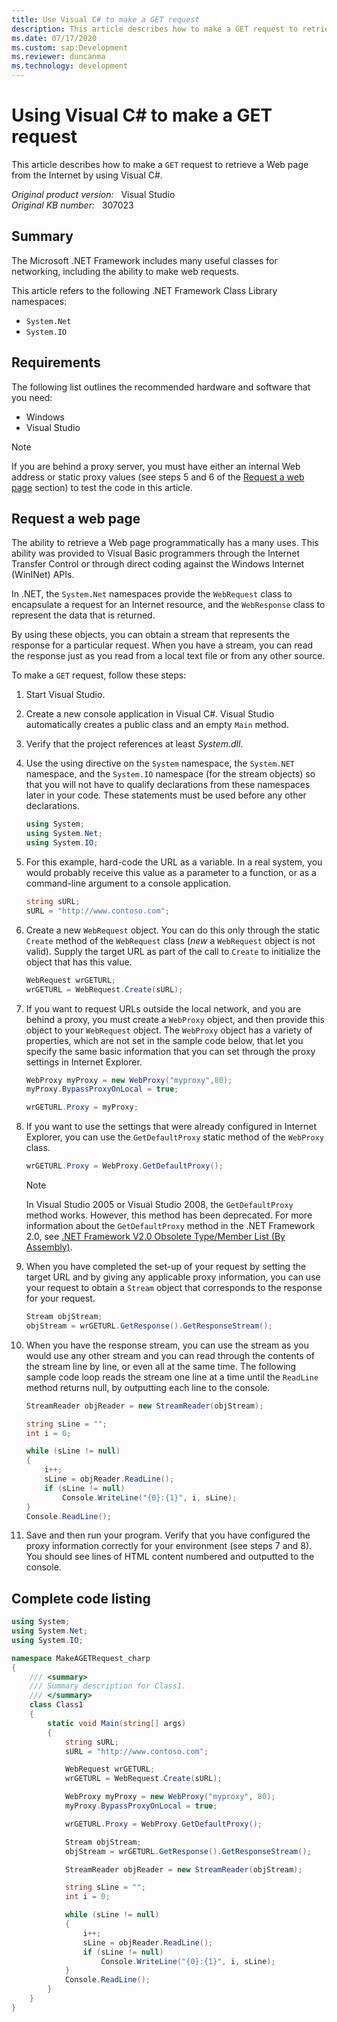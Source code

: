 ```yaml
---
title: Use Visual C# to make a GET request
description: This article describes how to make a GET request to retrieve a web page from the Internet by using Visual C#.
ms.date: 07/17/2020
ms.custom: sap:Development
ms.reviewer: duncanma
ms.technology: development
---
```

# Using Visual C# to make a GET request

This article describes how to make a `GET` request to retrieve a Web page from the Internet by using Visual C#.

_Original product version:_ &nbsp; Visual Studio  
_Original KB number:_ &nbsp; 307023

## Summary

The Microsoft .NET Framework includes many useful classes for networking, including the ability to make web requests.

This article refers to the following .NET Framework Class Library namespaces:

- `System.Net`
- `System.IO`

## Requirements

The following list outlines the recommended hardware and software that you need:

- Windows
- Visual Studio

> [!NOTE]
> If you are behind a proxy server, you must have either an internal Web address or static proxy values (see steps 5 and 6 of the [Request a web page](#request-a-web-page) section) to test the code in this article.

## Request a web page

The ability to retrieve a Web page programmatically has a many uses. This ability was provided to Visual Basic programmers through the Internet Transfer Control or through direct coding against the Windows Internet (WinINet) APIs.

In .NET, the `System.Net` namespaces provide the `WebRequest` class to encapsulate a request for an Internet resource, and the `WebResponse` class to represent the data that is returned.

By using these objects, you can obtain a stream that represents the response for a particular request. When you have a stream, you can read the response just as you read from a local text file or from any other source.

To make a `GET` request, follow these steps:

1. Start Visual Studio.
2. Create a new console application in Visual C#. Visual Studio automatically creates a public class and an empty `Main` method.
3. Verify that the project references at least *System.dll*.
4. Use the using directive on the `System` namespace, the `System.NET` namespace, and the `System.IO` namespace (for the stream objects) so that you will not have to qualify declarations from these namespaces later in your code. These statements must be used before any other declarations.

    ```csharp
    using System;
    using System.Net;
    using System.IO;
    ```

5. For this example, hard-code the URL as a variable. In a real system, you would probably receive this value as a parameter to a function, or as a command-line argument to a console application.

    ```csharp
    string sURL;
    sURL = "http://www.contoso.com";
    ```

6. Create a new `WebRequest` object. You can do this only through the static `Create` method of the `WebRequest` class (*new* a `WebRequest` object is not valid). Supply the target URL as part of the call to `Create` to initialize the object that has this value.

    ```csharp
    WebRequest wrGETURL;
    wrGETURL = WebRequest.Create(sURL);
    ```

7. If you want to request URLs outside the local network, and you are behind a proxy, you must create a `WebProxy` object, and then provide this object to your `WebRequest` object. The `WebProxy` object has a variety of properties, which are not set in the sample code below, that let you specify the same basic information that you can set through the proxy settings in Internet Explorer.

    ```csharp
    WebProxy myProxy = new WebProxy("myproxy",80);
    myProxy.BypassProxyOnLocal = true;

    wrGETURL.Proxy = myProxy;
    ```

8. If you want to use the settings that were already configured in Internet Explorer, you can use the `GetDefaultProxy` static method of the `WebProxy` class.

    ```csharp
    wrGETURL.Proxy = WebProxy.GetDefaultProxy();
    ```

    > [!NOTE]
    > In Visual Studio 2005 or Visual Studio 2008, the `GetDefaultProxy` method works. However, this method has been deprecated. For more information about the `GetDefaultProxy` method in the .NET Framework 2.0, see [.NET Framework V2.0 Obsolete Type/Member List (By Assembly)](/previous-versions/aa497287(v=msdn.10)).

9. When you have completed the set-up of your request by setting the target URL and by giving any applicable proxy information, you can use your request to obtain a `Stream` object that corresponds to the response for your request.

    ```csharp
    Stream objStream;
    objStream = wrGETURL.GetResponse().GetResponseStream();
    ```

10. When you have the response stream, you can use the stream as you would use any other stream and you can read through the contents of the stream line by line, or even all at the same time. The following sample code loop reads the stream one line at a time until the `ReadLine` method returns null, by outputting each line to the console.

    ```csharp
    StreamReader objReader = new StreamReader(objStream);

    string sLine = "";
    int i = 0;

    while (sLine != null)
    {
        i++;
        sLine = objReader.ReadLine();
        if (sLine != null)
            Console.WriteLine("{0}:{1}", i, sLine);
    }
    Console.ReadLine();
    ```

11. Save and then run your program. Verify that you have configured the proxy information correctly for your environment (see steps 7 and 8). You should see lines of HTML content numbered and outputted to the console.

## Complete code listing

```csharp
using System;
using System.Net;
using System.IO;

namespace MakeAGETRequest_charp
{
    /// <summary>
    /// Summary description for Class1.
    /// </summary>
    class Class1
    {
        static void Main(string[] args)
        {
            string sURL;
            sURL = "http://www.contoso.com";

            WebRequest wrGETURL;
            wrGETURL = WebRequest.Create(sURL);

            WebProxy myProxy = new WebProxy("myproxy", 80);
            myProxy.BypassProxyOnLocal = true;

            wrGETURL.Proxy = WebProxy.GetDefaultProxy();

            Stream objStream;
            objStream = wrGETURL.GetResponse().GetResponseStream();

            StreamReader objReader = new StreamReader(objStream);

            string sLine = "";
            int i = 0;

            while (sLine != null)
            {
                i++;
                sLine = objReader.ReadLine();
                if (sLine != null)
                    Console.WriteLine("{0}:{1}", i, sLine);
            }
            Console.ReadLine();
        }
    }
}
```
